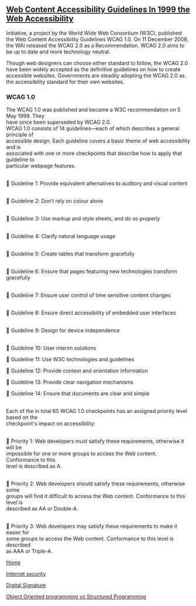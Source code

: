 <h2><span style="text-decoration: underline;">Web Content Accessibility Guidelines In 1999 the Web Accessibility</span></h2>
<p>Initiative, a project by the World Wide Web Consortium (W3C), published the Web Content Accessibility Guidelines WCAG 1.0. On 11 December 2008, the WAI released the WCAG 2.0 as a Recommendation. WCAG 2.0 aims to be up to date and more technology neutral.</p>
<p>Though web designers can choose either standard to follow, the WCAG 2.0 have been widely accepted as the definitive guidelines on how to create accessible websites. Governments are steadily adopting the WCAG 2.0 as the accessibility standard for their own websites.</p>
<h3><strong>WCAG 1.0</strong></h3>
<p>The WCAG 1.0 was published and became a W3C recommendation on 5 May 1999. They<br />have since been superseded by WCAG 2.0.<br />WCAG 1.0 consists of 14 guidelines&mdash;each of which describes a general principle of<br />accessible design. Each guideline covers a basic theme of web accessibility and is<br />associated with one or more checkpoints that describe how to apply that guideline to<br />particular webpage features.</p>
<p><br /> Guideline 1: Provide equivalent alternatives to auditory and visual content</p>
<p><br /> Guideline 2: Don&rsquo;t rely on colour alone</p>
<p><br /> Guideline 3: Use markup and style sheets, and do so properly</p>
<p><br /> Guideline 4: Clarify natural language usage</p>
<p><br /> Guideline 5: Create tables that transform gracefully</p>
<p><br /> Guideline 6: Ensure that pages featuring new technologies transform gracefully</p>
<p><br /> Guideline 7: Ensure user control of time sensitive content changes</p>
<p><br /> Guideline 8: Ensure direct accessibility of embedded user interfaces</p>
<p><br /> Guideline 9: Design for device independence</p>
<p><br /> Guideline 10: User interim solutions</p>
<p> Guideline 11: Use W3C technologies and guidelines</p>
<p> Guideline 12: Provide context and orientation information</p>
<p> Guideline 13: Provide clear navigation mechanisms</p>
<p> Guideline 14: Ensure that documents are clear and simple</p>
<p><br />Each of the in total 65 WCAG 1.0 checkpoints has an assigned priority level based on the<br />checkpoint's impact on accessibility:</p>
<p><br /> Priority 1: Web developers must satisfy these requirements, otherwise it will be<br />impossible for one or more groups to access the Web content. Conformance to this<br />level is described as A.</p>
<p><br /> Priority 2: Web developers should satisfy these requirements, otherwise some<br />groups will find it difficult to access the Web content. Conformance to this level is<br />described as AA or Double-A.</p>
<p><br /> Priority 3: Web developers may satisfy these requirements to make it easier for<br />some groups to access the Web content. Conformance to this level is described<br />as AAA or Triple-A.</p>
<p><a href="https://4355921.github.io/cybersecurity_web/">Home</a></p>
<p><a href="https://4355921.github.io/cybersecurity_web/internet_security.html">Internet security</a></p>
<p><a href="https://4355921.github.io/cybersecurity_web/digital_signature.html">Digital Signature</a></p>
<p><a href="https://4355921.github.io/cybersecurity_web/oop_vs_sp.html">Object Oriented programming vs Structured Programming</a></p>
